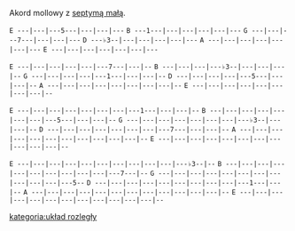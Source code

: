 Akord mollowy z [septymą małą](septyma_mała "wikilink").

`E ---|---|---5---|---|---|---`
`B ---1---|---|---|---|---|---`
`G ---|---|---7---|---|---|---`
`D ---♭3--|---|---|---|---|---`
`A ---|---|---|---|---|---|---`
`E ---|---|---|---|---|---|---`

`E ---|---|---|---|---|---7---|---|--`
`B ---|---|---|---♭3--|---|---|---|--`
`G ---|---|---|---|---1---|---|---|--`
`D ---|---|---|---|---5---|---|---|--`
`A ---|---|---|---|---|---|---|---|--`
`E ---|---|---|---|---|---|---|---|--`

`E ---|---|---|---|---|---|---|---1---|---|---|--`
`B ---|---|---|---|---|---|---|---5---|---|---|--`
`G ---|---|---|---|---|---|---|---♭3--|---|---|--`
`D ---|---|---|---|---|---|---|---7---|---|---|--`
`A ---|---|---|---|---|---|---|---|---|---|---|--`
`E ---|---|---|---|---|---|---|---|---|---|---|--`

`E ---|---|---|---|---|---|---|---|---|---|---♭3--|--`
`B ---|---|---|---|---|---|---|---|---|---|---7---|--`
`G ---|---|---|---|---|---|---|---|---|---|---|---5--`
`D ---|---|---|---|---|---|---|---|---|---1---|---|--`
`A ---|---|---|---|---|---|---|---|---|---|---|---|--`
`E ---|---|---|---|---|---|---|---|---|---|---|---|--`

[kategoria:układ rozległy](kategoria:układ_rozległy "wikilink")